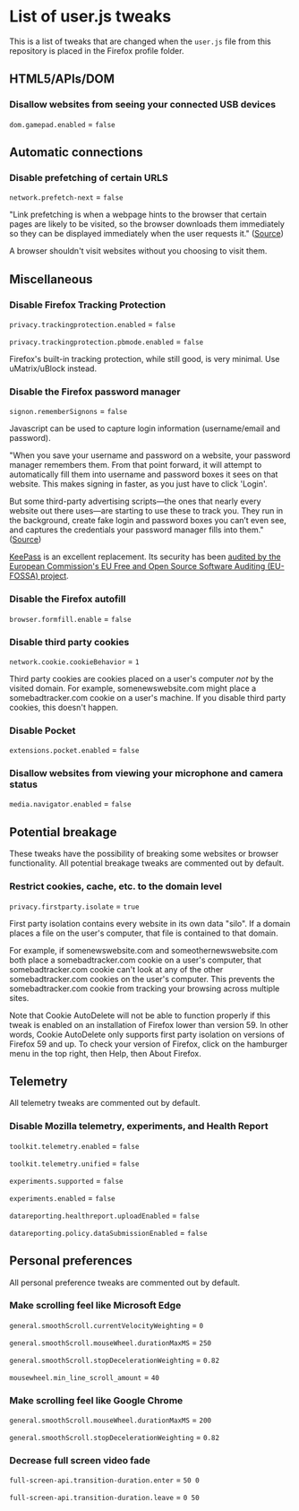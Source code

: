 # List of user.js tweaks
This is a list of tweaks that are changed when the `user.js` file from this repository is placed in the Firefox profile folder.

## HTML5/APIs/DOM

### Disallow websites from seeing your connected USB devices
`dom.gamepad.enabled` = `false`

## Automatic connections
### Disable prefetching of certain URLS 
`network.prefetch-next` = `false`

"Link prefetching is when a webpage hints to the browser that certain pages are likely to be visited, so the browser downloads them immediately so they can be displayed immediately when the user requests it." ([Source](http://kb.mozillazine.org/Network.prefetch-next))

A browser shouldn't visit websites without you choosing to visit them.

## Miscellaneous
### Disable Firefox Tracking Protection
`privacy.trackingprotection.enabled` = `false`

`privacy.trackingprotection.pbmode.enabled` = `false`

Firefox's built-in tracking protection, while still good, is very minimal. Use uMatrix/uBlock instead.

### Disable the Firefox password manager 
`signon.rememberSignons` = `false`

Javascript can be used to capture login information (username/email and password).

"When you save your username and password on a website, your password manager remembers them. From that point forward, it will attempt to automatically fill them into username and password boxes it sees on that website. This makes signing in faster, as you just have to click 'Login'.

But some third-party advertising scripts—the ones that nearly every website out there uses—are starting to use these to track you. They run in the background, create fake login and password boxes you can’t even see, and captures the credentials your password manager fills into them." ([Source](https://www.howtogeek.com/338209/you-should-turn-off-autofill-in-your-password-manager/))

[KeePass](https://keepass.info/) is an excellent replacement. Its security has been [audited by the European Commission's EU Free and Open Source Software Auditing (EU-FOSSA) project](https://joinup.ec.europa.eu/sites/default/files/inline-files/DLV%20WP6%20-01-%20KeePass%20Code%20Review%20Results%20Report_published.pdf).

### Disable the Firefox autofill 
`browser.formfill.enable` = `false`

### Disable third party cookies 
`network.cookie.cookieBehavior` = `1`

Third party cookies are cookies placed on a user's computer *not* by the visited domain. For example, somenewswebsite.com might place a somebadtracker.com cookie on a user's machine. If you disable third party cookies, this doesn't happen. 

### Disable Pocket
`extensions.pocket.enabled` = `false`

###  Disallow websites from viewing your microphone and camera status 
`media.navigator.enabled` = `false` 

## Potential breakage
These tweaks have the possibility of breaking some websites or browser functionality. All potential breakage tweaks are commented out by default.

### Restrict cookies, cache, etc. to the domain level 
`privacy.firstparty.isolate` = `true`

First party isolation contains every website in its own data "silo". If a domain places a file on the user's computer, that file is contained to that domain. 

For example, if somenewswebsite.com and someothernewswebsite.com both place a somebadtracker.com cookie on a user's computer, that somebadtracker.com cookie can't look at any of the other somebadtracker.com cookies on the user's computer. This prevents the somebadtracker.com cookie from tracking your browsing across multiple sites.

Note that Cookie AutoDelete will not be able to function properly if this tweak is enabled on an installation of Firefox lower than version 59. In other words, Cookie AutoDelete only supports first party isolation on versions of Firefox 59 and up. To check your version of Firefox, click on the hamburger menu in the top right, then Help, then About Firefox.

## Telemetry
All telemetry tweaks are commented out by default.

### Disable Mozilla telemetry, experiments, and Health Report
`toolkit.telemetry.enabled` = `false`

`toolkit.telemetry.unified` = `false`

`experiments.supported` = `false`

`experiments.enabled` = `false`

`datareporting.healthreport.uploadEnabled` = `false`

`datareporting.policy.dataSubmissionEnabled` = `false`

## Personal preferences
All personal preference tweaks are commented out by default.

### Make scrolling feel like Microsoft Edge 
`general.smoothScroll.currentVelocityWeighting` = `0`

`general.smoothScroll.mouseWheel.durationMaxMS` = `250`

`general.smoothScroll.stopDecelerationWeighting` = `0.82`

`mousewheel.min_line_scroll_amount` = `40`

### Make scrolling feel like Google Chrome
`general.smoothScroll.mouseWheel.durationMaxMS` = `200`

`general.smoothScroll.stopDecelerationWeighting` = `0.82`

### Decrease full screen video fade 
`full-screen-api.transition-duration.enter` = `50 0` 

`full-screen-api.transition-duration.leave` = `0 50` 